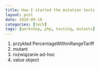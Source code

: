 ```yaml
---
title: How I started the mutation tests
layout: post
date: 2020-09-10
categories: [tech]
tags: [workshop, php, testing, mutants]
---
```


1. przykład PercentageWithinRangeTariff
1. mutant
1. rozwiązanie ad-hoc
1. value object